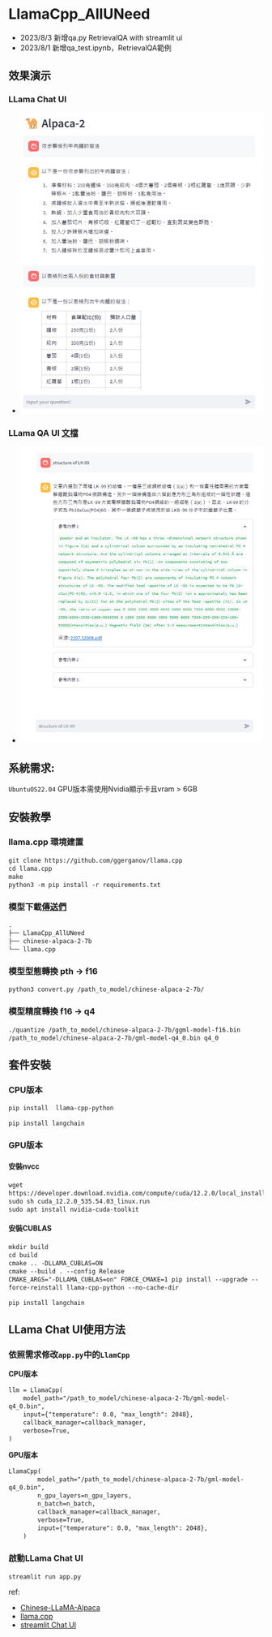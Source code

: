 # LlamaCpp_AllUNeed

- 2023/8/3 新增qa.py RetrievalQA with streamlit ui 
- 2023/8/1 新增qa_test.ipynb，RetrievalQA範例

## 效果演示
### LLama Chat UI
- ![DEMO](Demo.png)

### LLama QA UI [文檔](Retrieval_QA.md)
- ![DEMO](QA_demo.png)
  
## 系統需求: 
`UbuntuOS22.04` GPU版本需使用Nvidia顯示卡且vram > 6GB

## 安裝教學

### llama.cpp 環境建置
```
git clone https://github.com/ggerganov/llama.cpp
cd llama.cpp
make
python3 -m pip install -r requirements.txt
```

### 模型下載[傳送們](https://huggingface.co/ziqingyang/chinese-alpaca-2-7b)
```
.
├── LlamaCpp_AllUNeed
├── chinese-alpaca-2-7b
└── llama.cpp
```

### 模型型態轉換 pth -> f16
```
python3 convert.py /path_to_model/chinese-alpaca-2-7b/
```

### 模型精度轉換 f16 -> q4
```
./quantize /path_to_model/chinese-alpaca-2-7b/ggml-model-f16.bin /path_to_model/chinese-alpaca-2-7b/gml-model-q4_0.bin q4_0
```

## 套件安裝
### CPU版本
```
pip install  llama-cpp-python
```

```
pip install langchain
```

### GPU版本

#### 安裝nvcc
```
wget https://developer.download.nvidia.com/compute/cuda/12.2.0/local_installers/cuda_12.2.0_535.54.03_linux.run
sudo sh cuda_12.2.0_535.54.03_linux.run
sudo apt install nvidia-cuda-toolkit

```
#### 安裝CUBLAS
```
mkdir build
cd build
cmake .. -DLLAMA_CUBLAS=ON
cmake --build . --config Release
CMAKE_ARGS="-DLLAMA_CUBLAS=on" FORCE_CMAKE=1 pip install --upgrade --force-reinstall llama-cpp-python --no-cache-dir
```

```
pip install langchain
```

## LLama Chat UI使用方法
### 依照需求修改`app.py`中的`LlamCpp`

**CPU版本**
```
llm = LlamaCpp(
    model_path="/path_to_model/chinese-alpaca-2-7b/gml-model-q4_0.bin",
    input={"temperature": 0.0, "max_length": 2048},
    callback_manager=callback_manager,
    verbose=True,
)
```

**GPU版本**
```
LlamaCpp(
        model_path="/path_to_model/chinese-alpaca-2-7b/gml-model-q4_0.bin",
        n_gpu_layers=n_gpu_layers,
        n_batch=n_batch,
        callback_manager=callback_manager,
        verbose=True,
        input={"temperature": 0.0, "max_length": 2048},
    )
```

### 啟動LLama Chat UI
```
streamlit run app.py
```



ref:
- [Chinese-LLaMA-Alpaca](https://github.com/ymcui/Chinese-LLaMA-Alpaca)
- [llama.cpp](https://github.com/ggerganov/llama.cpp)
- [streamlit Chat UI](https://medium.com/@daydreamersjp/implementing-locally-hosted-llama2-chat-ui-using-streamlit-53b181651b4e)
